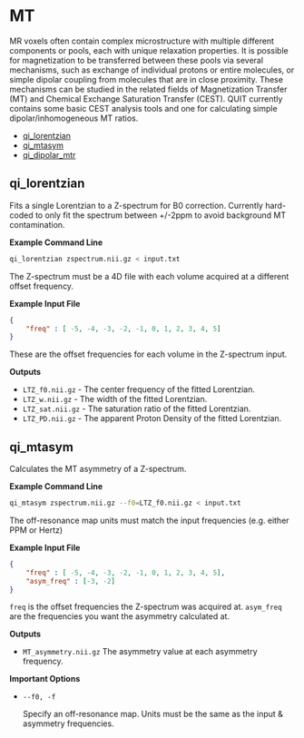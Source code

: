 # MT

MR voxels often contain complex microstructure with multiple different components or pools, each with unique relaxation properties. It is possible for magnetization to be transferred between these pools via several mechanisms, such as exchange of individual protons or entire molecules, or simple dipolar coupling from molecules that are in close proximity. These mechanisms can be studied in the related fields of Magnetization Transfer (MT) and Chemical Exchange Saturation Transfer (CEST). QUIT currently contains some basic CEST analysis tools and one for calculating simple dipolar/inhomogeneous MT ratios.

* [qi_lorentzian](#qi_lorentzian)
* [qi_mtasym](#qi_mtasym)
* [qi_dipolar_mtr](#qi_dipolar_mtr)

## qi_lorentzian

Fits a single Lorentzian to a Z-spectrum for B0 correction. Currently hard-coded to only fit the spectrum between +/-2ppm to avoid background MT contamination.

**Example Command Line**

```bash
qi_lorentzian zspectrum.nii.gz < input.txt
```

The Z-spectrum must be a 4D file with each volume acquired at a different offset frequency.

**Example Input File**

```json
{
    "freq" : [ -5, -4, -3, -2, -1, 0, 1, 2, 3, 4, 5]
}
```

These are the offset frequencies for each volume in the Z-spectrum input.

**Outputs**

* `LTZ_f0.nii.gz`  - The center frequency of the fitted Lorentzian.
* `LTZ_w.nii.gz`   - The width of the fitted Lorentzian.
* `LTZ_sat.nii.gz` - The saturation ratio of the fitted Lorentzian.
* `LTZ_PD.nii.gz`  - The apparent Proton Density of the fitted Lorentzian.

## qi_mtasym

Calculates the MT asymmetry of a Z-spectrum.

**Example Command Line**

```bash
qi_mtasym zspectrum.nii.gz --f0=LTZ_f0.nii.gz < input.txt
```

The off-resonance map units must match the input frequencies (e.g. either PPM or Hertz)

**Example Input File**

```json
{
    "freq" : [ -5, -4, -3, -2, -1, 0, 1, 2, 3, 4, 5],
    "asym_freq" : [-3, -2]
}
```

`freq` is the offset frequencies the Z-spectrum was acquired at. `asym_freq` are the frequencies you want the asymmetry calculated at.

**Outputs**

* `MT_asymmetry.nii.gz` The asymmetry value at each asymmetry frequency.

**Important Options**

* `--f0, -f`

    Specify an off-resonance map. Units must be the same as the input & asymmetry frequencies.
